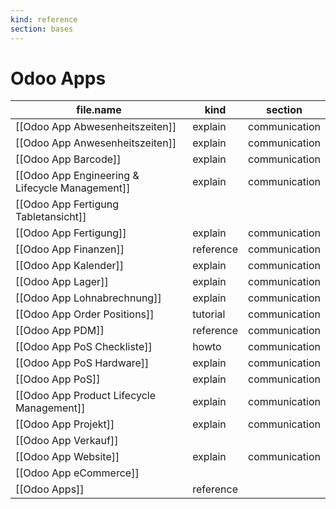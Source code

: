 ```yaml
---
kind: reference
section: bases
---
```


# Odoo Apps
| file.name | kind | section |
| --- | --- | --- |
| [[Odoo App Abwesenheitszeiten]] | explain | communication |
| [[Odoo App Anwesenheitszeiten]] | explain | communication |
| [[Odoo App Barcode]] | explain | communication |
| [[Odoo App Engineering & Lifecycle Management]] | explain | communication |
| [[Odoo App Fertigung Tabletansicht]] |  |  |
| [[Odoo App Fertigung]] | explain | communication |
| [[Odoo App Finanzen]] | reference | communication |
| [[Odoo App Kalender]] | explain | communication |
| [[Odoo App Lager]] | explain | communication |
| [[Odoo App Lohnabrechnung]] | explain | communication |
| [[Odoo App Order Positions]] | tutorial | communication |
| [[Odoo App PDM]] | reference | communication |
| [[Odoo App PoS Checkliste]] | howto | communication |
| [[Odoo App PoS Hardware]] | explain | communication |
| [[Odoo App PoS]] | explain | communication |
| [[Odoo App Product Lifecycle Management]] | explain | communication |
| [[Odoo App Projekt]] | explain | communication |
| [[Odoo App Verkauf]] |  |  |
| [[Odoo App Website]] | explain | communication |
| [[Odoo App eCommerce]] |  |  |
| [[Odoo Apps]] | reference |  |
